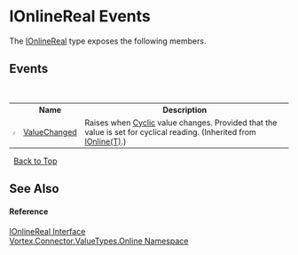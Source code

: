 # IOnlineReal Events
 

The <a href="T_Vortex_Connector_ValueTypes_Online_IOnlineReal.md">IOnlineReal</a> type exposes the following members.


## Events
&nbsp;<table><tr><th></th><th>Name</th><th>Description</th></tr><tr><td>![Public event](media/pubevent.gif "Public event")</td><td><a href="E_Vortex_Connector_ValueTypes_Online_IOnline_1_ValueChanged.md">ValueChanged</a></td><td>
Raises when <a href="P_Vortex_Connector_ValueTypes_Online_IOnline_1_Cyclic.md">Cyclic</a> value changes. Provided that the value is set for cyclical reading.
 (Inherited from <a href="T_Vortex_Connector_ValueTypes_Online_IOnline_1.md">IOnline(T)</a>.)</td></tr></table>&nbsp;
<a href="#ionlinereal-events">Back to Top</a>

## See Also


#### Reference
<a href="T_Vortex_Connector_ValueTypes_Online_IOnlineReal.md">IOnlineReal Interface</a><br /><a href="N_Vortex_Connector_ValueTypes_Online.md">Vortex.Connector.ValueTypes.Online Namespace</a><br />